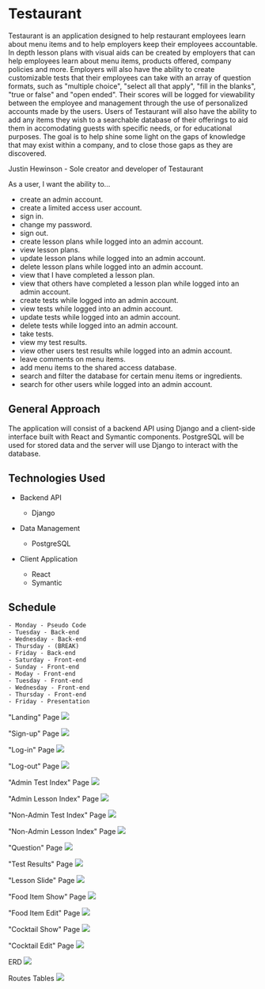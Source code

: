 # Testaurant

Testaurant is an application designed to help restaurant employees learn about menu items and to help employers keep their employees accountable.
In depth lesson plans with visual aids can be created by employers that can help employees learn about menu items, products offered, company policies and more. Employers will also have the ability to create customizable tests that their employees can take with an array of question formats, such as "multiple choice", "select all that apply", "fill in the blanks", "true or false" and "open ended". Their scores will be logged for viewability between the employee and management through the use of personalized accounts made by the users. Users of Testaurant will also have the ability to add any items they wish to a searchable database of their offerings to aid them in accomodating guests with specific needs, or for educational purposes. The goal is to help shine some light on the gaps of knowledge that may exist within a company, and to close those gaps as they are discovered.

Justin Hewinson - Sole creator and developer of Testaurant


As a user, I want the ability to...

  - create an admin account.
  - create a limited access user account.
  - sign in.
  - change my password.
  - sign out.
  - create lesson plans while logged into an admin account.
  - view lesson plans.
  - update lesson plans while logged into an admin account.
  - delete lesson plans while logged into an admin account.
  - view that I have completed a lesson plan.
  - view that others have completed a lesson plan while logged into an  admin account.
  - create tests while logged into an admin account.
  - view tests while logged into an admin account.
  - update tests while logged into an admin account.
  - delete tests while logged into an admin account.
  - take tests. 
  - view my test results.
  - view other users test results while logged into an admin account.
  - leave comments on menu items.
  - add menu items to the shared access database.
  - search and filter the database for certain menu items or ingredients.
  - search for other users while logged into an admin account.

 ## General Approach

The application will consist of a backend API using Django and a client-side interface built with React and Symantic components. PostgreSQL will be used for stored data and the server will use Django to interact with the database. 

## Technologies Used
- Backend API
    - Django

 - Data Management
    - PostgreSQL

- Client Application
    - React
    - Symantic

## Schedule
    - Monday - Pseudo Code
    - Tuesday - Back-end
    - Wednesday - Back-end
    - Thursday - (BREAK)
    - Friday - Back-end
    - Saturday - Front-end
    - Sunday - Front-end
    - Moday - Front-end
    - Tuesday - Front-end
    - Wednesday - Front-end
    - Thursday - Front-end
    - Friday - Presentation

    

 "Landing" Page
    ![](/testuarant_wireframes/Testuraunt-Landing.drawio.png)

 "Sign-up" Page
    ![](/testuarant_wireframes/Testuraunt-Sign%20up.drawio.png)

"Log-in" Page
    ![](/testuarant_wireframes/Testuraunt-Log%20in.drawio.png) 

"Log-out" Page
    ![](/testuarant_wireframes/Testuraunt-Log%20out.drawio.png)

"Admin Test Index" Page
    ![](/testuarant_wireframes/Testuraunt-Admin%20Test%20Index.drawio.png)

"Admin Lesson Index" Page
    ![](/testuarant_wireframes/Testuraunt-Admin%20Lesson%20Index.drawio%20(1).png)

"Non-Admin Test Index" Page
    ![](/testuarant_wireframes/Testuraunt-Test%20Index.drawio.png)    

"Non-Admin Lesson Index" Page
    ![](/testuarant_wireframes/Testuraunt-Lesson%20Index.drawio.png)

"Question" Page
    ![](/testuarant_wireframes/Testuraunt-Test%20Question%20Example.drawio.png)

"Test Results" Page
    ![](/testuarant_wireframes/Testuraunt-Test%20Results.drawio.png)

"Lesson Slide" Page
    ![](/testuarant_wireframes/Testuraunt-Lesson%20Example.drawio.png)

"Food Item Show" Page
    ![](/testuarant_wireframes/Testuraunt-Food%20Item%20Show.drawio.png)

"Food Item Edit" Page
    ![](/testuarant_wireframes/Testuraunt-Food%20Items%20Edit.drawio.png)

"Cocktail Show" Page
    ![](/testuarant_wireframes/Testuraunt-Cocktails%20Show.drawio.png)

"Cocktail Edit" Page
    ![](/testuarant_wireframes/Testuraunt-Cocktails%20Edit.drawio.png)

ERD
    ![](/testuarant_wireframes/Testuraunt-ERD.drawio.png)

Routes Tables
    ![](/testuarant_wireframes/Testuraunt-Routes%20Tables.drawio%20(3).png)
